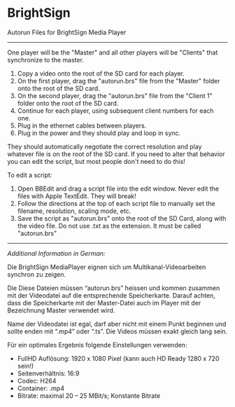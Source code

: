 # BrightSign
Autorun Files for BrightSign Media Player

---

One player will be the "Master" and all other players will be "Clients" that synchronize to the master. 

1.	Copy a video onto the root of the SD card for each player.		
2.	On the first player, drag the "autorun.brs" file from the "Master" folder onto the root of the SD card.
3.	On the second player, drag the "autorun.brs" file from the "Client 1" folder onto the root of the SD card.
4.	Continue for each player, using subsequent client numbers for each one.
5.	Plug in the ethernet cables between players.
6.	Plug in the power and they should play and loop in sync.
  
They should automatically negotiate the correct resolution and play whatever file is on the root of the SD card. If you need to alter that behavior you can edit the script, but most people don't need to do this!

To edit a script:
1.	Open BBEdit and drag a script file into the edit window.  Never edit the files with Apple TextEdit. They will break!
2.	Follow the directions at the top of each script file to manually set the filename, resolution, scaling mode, etc.
3.	Save the script as "autorun.brs" onto the root of the SD Card, along with the video file. Do not use .txt  as the extension. It must be called "autorun.brs"
  
---

_Additional Information in German:_
  
Die BrightSign MediaPlayer eignen sich um Multikanal-Videoarbeiten synchron zu zeigen.

Die 
Diese Dateien müssen “autorun.brs” heissen und kommen zusammen mit der Videodatei auf die entsprechende Speicherkarte. Darauf achten, dass die Speicherkarte mit der Master-Datei auch im Player mit der Bezeichnung Master verwendet wird.

Name der Videodatei ist egal, darf aber nicht mit einem Punkt beginnen und sollte enden mit “.mp4” oder “.ts”. Die Videos müssen exakt gleich lang sein.

Für ein optimales Ergebnis folgende Einstellungen verwenden:

- FullHD Auflösung: 1920 x 1080 Pixel (kann auch HD Ready 1280 x 720 sein!)
- Seitenverhältnis: 16:9
- Codec: H264
- Container: .mp4
- Bitrate: maximal 20 – 25 MBit/s; Konstante Bitrate
